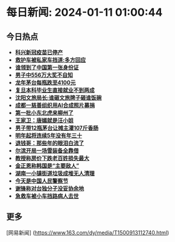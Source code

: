 
# 每日新闻: 2024-01-11 01:00:44
## 今日热点

- **[科兴新冠疫苗已停产](https://www.163.com/search?keyword=%E7%A7%91%E5%85%B4%E6%96%B0%E5%86%A0%E7%96%AB%E8%8B%97%E5%B7%B2%E5%81%9C%E4%BA%A7)**
- **[救护车被私家车挡道:多方回应](https://www.163.com/search?keyword=%E6%95%91%E6%8A%A4%E8%BD%A6%E8%A2%AB%E7%A7%81%E5%AE%B6%E8%BD%A6%E6%8C%A1%E9%81%93+%E5%A4%9A%E6%96%B9%E5%9B%9E%E5%BA%94)**
- **[谁领到了中国第一张身份证](https://www.163.com/search?keyword=%E8%B0%81%E9%A2%86%E5%88%B0%E4%BA%86%E4%B8%AD%E5%9B%BD%E7%AC%AC%E4%B8%80%E5%BC%A0%E8%BA%AB%E4%BB%BD%E8%AF%81)**
- **[男子中556万大奖不自知](https://www.163.com/search?keyword=%E7%94%B7%E5%AD%90%E4%B8%AD556%E4%B8%87%E5%A4%A7%E5%A5%96%E4%B8%8D%E8%87%AA%E7%9F%A5)**
- **[龙年茅台每瓶跌至4100元](https://www.163.com/search?keyword=%E9%BE%99%E5%B9%B4%E8%8C%85%E5%8F%B0%E6%AF%8F%E7%93%B6%E8%B7%8C%E8%87%B34100%E5%85%83)**
- **[复旦本科毕业生直接就业不到两成](https://www.163.com/search?keyword=%E5%A4%8D%E6%97%A6%E6%9C%AC%E7%A7%91%E6%AF%95%E4%B8%9A%E7%94%9F%E7%9B%B4%E6%8E%A5%E5%B0%B1%E4%B8%9A%E4%B8%8D%E5%88%B0%E4%B8%A4%E6%88%90)**
- **[沈阳文旅局长:谁砸文旅牌子砸谁饭碗](https://www.163.com/search?keyword=%E6%B2%88%E9%98%B3%E6%96%87%E6%97%85%E5%B1%80%E9%95%BF%3A%E8%B0%81%E7%A0%B8%E6%96%87%E6%97%85%E7%89%8C%E5%AD%90%E7%A0%B8%E8%B0%81%E9%A5%AD%E7%A2%97)**
- **[成都一慈善组织用AI合成照片募捐](https://www.163.com/search?keyword=%E6%88%90%E9%83%BD%E4%B8%80%E6%85%88%E5%96%84%E7%BB%84%E7%BB%87%E7%94%A8AI%E5%90%88%E6%88%90%E7%85%A7%E7%89%87%E5%8B%9F%E6%8D%90)**
- **[第一批小东北虎来柳州了](https://www.163.com/search?keyword=%E7%AC%AC%E4%B8%80%E6%89%B9%E5%B0%8F%E4%B8%9C%E5%8C%97%E8%99%8E%E6%9D%A5%E6%9F%B3%E5%B7%9E%E4%BA%86)**
- **[王家卫：唐嫣就是汪小姐](https://www.163.com/search?keyword=%E7%8E%8B%E5%AE%B6%E5%8D%AB%EF%BC%9A%E5%94%90%E5%AB%A3%E5%B0%B1%E6%98%AF%E6%B1%AA%E5%B0%8F%E5%A7%90)**
- **[男子带12瓶茅台让摊主灌107斤香肠](https://www.163.com/search?keyword=%E7%94%B7%E5%AD%90%E5%B8%A612%E7%93%B6%E8%8C%85%E5%8F%B0%E8%AE%A9%E6%91%8A%E4%B8%BB%E7%81%8C107%E6%96%A4%E9%A6%99%E8%82%A0)**
- **[明年起将连续5年没有年三十](https://www.163.com/search?keyword=%E6%98%8E%E5%B9%B4%E8%B5%B7%E5%B0%86%E8%BF%9E%E7%BB%AD5%E5%B9%B4%E6%B2%A1%E6%9C%89%E5%B9%B4%E4%B8%89%E5%8D%81)**
- **[退钱哥：那些年的眼泪白流了](https://www.163.com/search?keyword=%E9%80%80%E9%92%B1%E5%93%A5%EF%BC%9A%E9%82%A3%E4%BA%9B%E5%B9%B4%E7%9A%84%E7%9C%BC%E6%B3%AA%E7%99%BD%E6%B5%81%E4%BA%86)**
- **[尔滨开局一场雪装备全靠借](https://www.163.com/search?keyword=%E5%B0%94%E6%BB%A8%E5%BC%80%E5%B1%80%E4%B8%80%E5%9C%BA%E9%9B%AA%E8%A3%85%E5%A4%87%E5%85%A8%E9%9D%A0%E5%80%9F)**
- **[教授称房价下跌老百姓损失最大](https://www.163.com/search?keyword=%E6%95%99%E6%8E%88%E7%A7%B0%E6%88%BF%E4%BB%B7%E4%B8%8B%E8%B7%8C%E8%80%81%E7%99%BE%E5%A7%93%E6%8D%9F%E5%A4%B1%E6%9C%80%E5%A4%A7)**
- **[金正恩称韩国是“主要敌人”](https://www.163.com/search?keyword=%E9%87%91%E6%AD%A3%E6%81%A9%E7%A7%B0%E9%9F%A9%E5%9B%BD%E6%98%AF%E2%80%9C%E4%B8%BB%E8%A6%81%E6%95%8C%E4%BA%BA%E2%80%9D)**
- **[湖南一小镇街道垃圾成堆无人清理](https://www.163.com/search?keyword=%E6%B9%96%E5%8D%97%E4%B8%80%E5%B0%8F%E9%95%87%E8%A1%97%E9%81%93%E5%9E%83%E5%9C%BE%E6%88%90%E5%A0%86%E6%97%A0%E4%BA%BA%E6%B8%85%E7%90%86)**
- **[今天是中国人民警察节](https://www.163.com/search?keyword=%E4%BB%8A%E5%A4%A9%E6%98%AF%E4%B8%AD%E5%9B%BD%E4%BA%BA%E6%B0%91%E8%AD%A6%E5%AF%9F%E8%8A%82)**
- **[谢锋称对台独分子没妥协余地](https://www.163.com/search?keyword=%E8%B0%A2%E9%94%8B%E7%A7%B0%E5%AF%B9%E5%8F%B0%E7%8B%AC%E5%88%86%E5%AD%90%E6%B2%A1%E5%A6%A5%E5%8D%8F%E4%BD%99%E5%9C%B0)**
- **[急救车被小车挡路病人去世](https://www.163.com/search?keyword=%E6%80%A5%E6%95%91%E8%BD%A6%E8%A2%AB%E5%B0%8F%E8%BD%A6%E6%8C%A1%E8%B7%AF%E7%97%85%E4%BA%BA%E5%8E%BB%E4%B8%96)**

## 更多
[网易新闻] (https://www.163.com/dy/media/T1500913112740.html)
